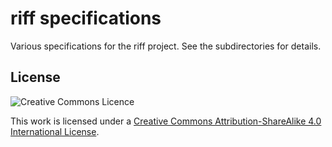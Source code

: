 # riff specifications

Various specifications for the riff project. See the subdirectories for details.

## License

![Creative Commons Licence](http://creativecommons.org/licenses/by-sa/4.0/)

This work is licensed under a [Creative Commons Attribution-ShareAlike 4.0 International License](http://creativecommons.org/licenses/by-sa/4.0/).